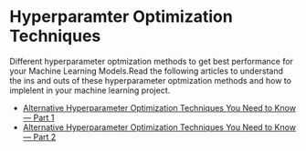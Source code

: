 # Hyperparamter Optimization Techniques
 Different hyperparameter optmization methods to get best performance for  your Machine Learning Models.Read the following articles to understand the ins and outs of these hyperparameter optmization methods and how to implelent in your machine learning project.

- [Alternative Hyperparameter Optimization Techniques You Need to Know — Part 1](https://medium.com/datadriveninvestor/alternative-hyperparameter-optimization-techniques-you-need-to-know-part-1-3f68d0448fcd)
- [Alternative Hyperparameter Optimization Techniques You Need to Know — Part 2](https://medium.com/datadriveninvestor/alternative-hyperparameter-optimization-techniques-you-need-to-know-part-2-e9b0d4d080a9)
